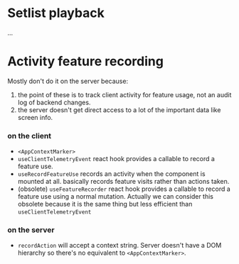 # Setlist playback

...

# Activity feature recording

Mostly don't do it on the server because:

1. the point of these is to track client activity
for feature usage, not an audit log of backend changes.
2. the server doesn't get direct access to a lot of the important data like screen info.

### on the client

  * `<AppContextMarker>`
  * `useClientTelemetryEvent` react hook provides a callable to record a feature use.
  * `useRecordFeatureUse` records an activity when the component is mounted at all. basically records feature visits rather than actions taken.
  * (obsolete) `useFeatureRecorder` react hook provides a callable to record a feature use using a normal mutation. Actually we can consider this obsolete because it is the same thing but less efficient than `useClientTelemetryEvent`

### on the server

  * `recordAction` will accept a context string. Server doesn't have a DOM hierarchy so there's no equivalent to `<AppContextMarker>`.
